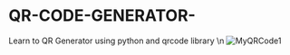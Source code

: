 # QR-CODE-GENERATOR-
Learn to QR Generator using python and qrcode library \n
![MyQRCode1](https://user-images.githubusercontent.com/98652405/209946769-b9bb4440-0dd9-4957-8124-f83c76740cac.png)
